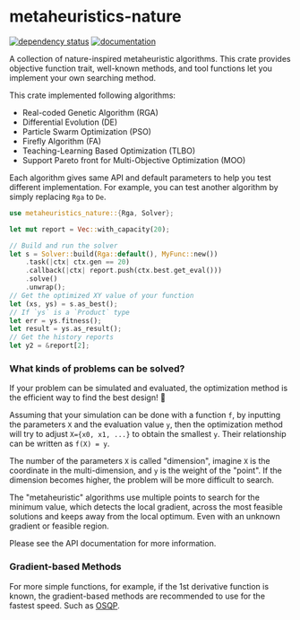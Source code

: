 # metaheuristics-nature

[![dependency status](https://deps.rs/repo/github/KmolYuan/metaheuristics-nature-rs/status.svg)](https://deps.rs/crate/metaheuristics-nature/)
[![documentation](https://docs.rs/metaheuristics-nature/badge.svg)](https://docs.rs/metaheuristics-nature)

A collection of nature-inspired metaheuristic algorithms. This crate provides objective function trait, well-known methods, and tool functions let you implement your own searching method.

This crate implemented following algorithms:

+ Real-coded Genetic Algorithm (RGA)
+ Differential Evolution (DE)
+ Particle Swarm Optimization (PSO)
+ Firefly Algorithm (FA)
+ Teaching-Learning Based Optimization (TLBO)
+ Support Pareto front for Multi-Objective Optimization (MOO)

Each algorithm gives same API and default parameters to help you test different implementation. For example, you can
test another algorithm by simply replacing `Rga` to `De`.

```rust
use metaheuristics_nature::{Rga, Solver};

let mut report = Vec::with_capacity(20);

// Build and run the solver
let s = Solver::build(Rga::default(), MyFunc::new())
    .task(|ctx| ctx.gen == 20)
    .callback(|ctx| report.push(ctx.best.get_eval()))
    .solve()
    .unwrap();
// Get the optimized XY value of your function
let (xs, ys) = s.as_best();
// If `ys` is a `Product` type
let err = ys.fitness();
let result = ys.as_result();
// Get the history reports
let y2 = &report[2];
```

### What kinds of problems can be solved?

If your problem can be simulated and evaluated, the optimization method is the efficient way to find the best design! 🚀

Assuming that your simulation can be done with a function `f`, by inputting the parameters `X` and the evaluation value `y`, then the optimization method will try to adjust `X={x0, x1, ...}` to obtain the smallest `y`. Their relationship can be written as `f(X) = y`.

The number of the parameters `X` is called "dimension", imagine `X` is the coordinate in the multi-dimension, and `y` is the weight of the "point". If the dimension becomes higher, the problem will be more difficult to search.

The "metaheuristic" algorithms use multiple points to search for the minimum value, which detects the local gradient, across the most feasible solutions and keeps away from the local optimum. Even with an unknown gradient or feasible region.

Please see the API documentation for more information.

### Gradient-based Methods

For more simple functions, for example, if the 1st derivative function is known, the gradient-based methods are recommended to use for the fastest speed. Such as [OSQP](https://osqp.org/).
